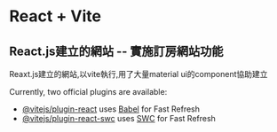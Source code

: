 # React + Vite
## React.js建立的網站 -- 實施訂房網站功能
Reaxt.js建立的網站,以vite執行,用了大量material ui的component協助建立

Currently, two official plugins are available:

- [@vitejs/plugin-react](https://github.com/vitejs/vite-plugin-react/blob/main/packages/plugin-react/README.md) uses [Babel](https://babeljs.io/) for Fast Refresh
- [@vitejs/plugin-react-swc](https://github.com/vitejs/vite-plugin-react-swc) uses [SWC](https://swc.rs/) for Fast Refresh
